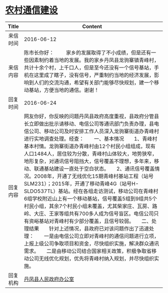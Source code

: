 # [农村通信建设](http://www.shangluo.gov.cn/zmhd/ldxxxx.jsp?urltype=leadermail.LeaderMailContentUrl&wbtreeid=1112&leadermailid=3657)

| Title |                                                                                                                                                                                                                                                                                Content                                                                                                                                                                                                                                                                                 |
|:-----:|------------------------------------------------------------------------------------------------------------------------------------------------------------------------------------------------------------------------------------------------------------------------------------------------------------------------------------------------------------------------------------------------------------------------------------------------------------------------------------------------------------------------------------------------------------------------|
| 来信时间  | 2016-06-12                                                                                                                                                                                                                                                                                                                                                                                                                                                                                                                                                             |
| 来信内容  | 陈市长你好：         家乡的发展取得了不小成绩，但是还有一些因素制约着当地的发展。我的家乡丹凤县龙驹寨镇青峰村，共计十余个村，上千口人，但是至今还没有一个信号基站，手机在这里成了瞎子，没有信号，严重制约当地的经济发展，影响到人们的交流沟通，希望有关部门能够尽快规划，建一个移动基站，方便当地的通信。谢谢！                                                                                                                                                                                                                                                                                                                                                                                                           |
| 回复时间  | 2016-06-24                                                                                                                                                                                                                                                                                                                                                                                                                                                                                                                                                             |
| 回复内容  | 网友你好，你反映的问题丹凤县政府高度重视，县政府分管县长立即做出批示请移动、电信公司等通讯部门负责办理，县电信公司、移动公司及时安排工作人员深入龙驹寨街道办青峰村进行实地调查处理。经查：　　一、基本情况　　1、青峰村基本村情。龙驹寨街道办青峰村由12个村民小组组成，现有人口1484人，居住较为分散，青峰村山体较大，地势狭窄，地形复杂，对通讯信号阻挡大，信号覆盖不理想，多年来，移动、联通基站建设一直处于空白状态。　　2、通讯信号覆盖情况。2008年，开通了无线优化15期青峰村基站工程（站号SLM231）；2015年，开通了移动青峰4G（站号H-SLDO537TL）基站。经在各组走访测试，移动公司在青峰村6组学校附近山上有一个移动基站，信号覆盖5组到9组共5个村民小组，其余7个村民小组未覆盖，尤其柴家庄、瓦房、路岭、大庄、王家等组共有700多人成为信号盲区。电信公司只有资峪基站对青峰村有少部分覆盖，且信号较弱。　　二、处理结果　　针对上述情况，县政府已对该问题作出了迅速处理：　　一是由电信公司立即对青峰村的通信问题进行立项，上报上级公司争取项目和资金，尽快组织实施，解决群众通讯需求。　　二是由移动公司结合国家相关政策，积极争取省移动公司无线优化规划，优先将青峰村纳入规划，并尽快组织实施。 |
| 回复机构  | [丹凤县人民政府办公室](../../category/agencies/丹凤县人民政府办公室.md)                                                                                                                                                                                                                                                                                                                                                                                                                                                                                                                    |